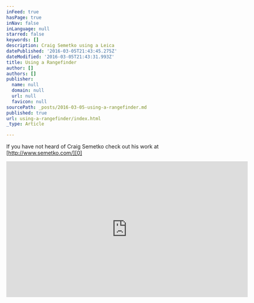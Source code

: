 ```yaml
---
inFeed: true
hasPage: true
inNav: false
inLanguage: null
starred: false
keywords: []
description: Craig Semetko using a Leica
datePublished: '2016-03-05T21:43:45.275Z'
dateModified: '2016-03-05T21:43:31.993Z'
title: Using a Rangefinder
author: []
authors: []
publisher:
  name: null
  domain: null
  url: null
  favicon: null
sourcePath: _posts/2016-03-05-using-a-rangefinder.md
published: true
url: using-a-rangefinder/index.html
_type: Article

---
```

If you have not heard of Craig Semetko check out his work at [http://www.semetko.com/][0]

<iframe width="640" height="360" src="https://www.youtube.com/embed/neN2QxYWj_w" frameborder="0" allowfullscreen="allowfullscreen" style=""></iframe>



[0]: http://www.semetko.com/